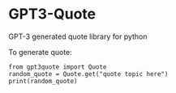 # GPT3-Quote
GPT-3 generated quote library for python

To generate quote:

```
from gpt3quote import Quote
random_quote = Quote.get("quote topic here")
print(random_quote)
```
